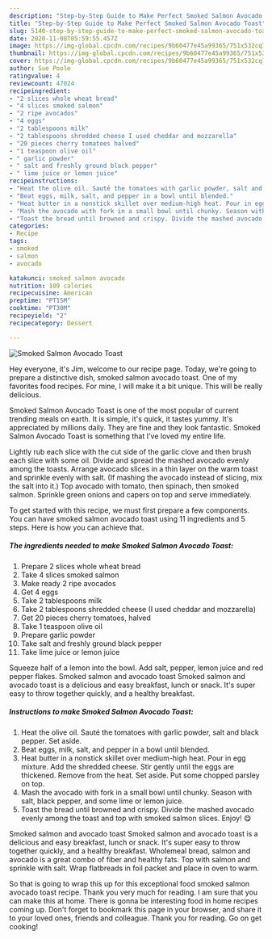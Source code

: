 ```yaml
---
description: "Step-by-Step Guide to Make Perfect Smoked Salmon Avocado Toast"
title: "Step-by-Step Guide to Make Perfect Smoked Salmon Avocado Toast"
slug: 5140-step-by-step-guide-to-make-perfect-smoked-salmon-avocado-toast
date: 2020-11-08T05:59:55.457Z
image: https://img-global.cpcdn.com/recipes/9b60477e45a99365/751x532cq70/smoked-salmon-avocado-toast-recipe-main-photo.jpg
thumbnail: https://img-global.cpcdn.com/recipes/9b60477e45a99365/751x532cq70/smoked-salmon-avocado-toast-recipe-main-photo.jpg
cover: https://img-global.cpcdn.com/recipes/9b60477e45a99365/751x532cq70/smoked-salmon-avocado-toast-recipe-main-photo.jpg
author: Sue Poole
ratingvalue: 4
reviewcount: 47024
recipeingredient:
- "2 slices whole wheat bread"
- "4 slices smoked salmon"
- "2 ripe avocados"
- "4 eggs"
- "2 tablespoons milk"
- "2 tablespoons shredded cheese I used cheddar and mozzarella"
- "20 pieces cherry tomatoes halved"
- "1 teaspoon olive oil"
- " garlic powder"
- " salt and freshly ground black pepper"
- " lime juice or lemon juice"
recipeinstructions:
- "Heat the olive oil. Sauté the tomatoes with garlic powder, salt and black pepper. Set aside."
- "Beat eggs, milk, salt, and pepper in a bowl until blended."
- "Heat butter in a nonstick skillet over medium-high heat. Pour in egg mixture. Add the shredded cheese. Stir gently until the eggs are thickened. Remove from the heat. Set aside. Put some chopped parsley on top."
- "Mash the avocado with fork in a small bowl until chunky. Season with salt, black pepper, and some lime or lemon juice."
- "Toast the bread until browned and crispy. Divide the mashed avocado evenly among the toast and top with smoked salmon slices. Enjoy! 😋"
categories:
- Recipe
tags:
- smoked
- salmon
- avocado

katakunci: smoked salmon avocado 
nutrition: 109 calories
recipecuisine: American
preptime: "PT15M"
cooktime: "PT30M"
recipeyield: "2"
recipecategory: Dessert

---
```



![Smoked Salmon Avocado Toast](https://img-global.cpcdn.com/recipes/9b60477e45a99365/751x532cq70/smoked-salmon-avocado-toast-recipe-main-photo.jpg)

Hey everyone, it's Jim, welcome to our recipe page. Today, we're going to prepare a distinctive dish, smoked salmon avocado toast. One of my favorites food recipes. For mine, I will make it a bit unique. This will be really delicious.

Smoked Salmon Avocado Toast is one of the most popular of current trending meals on earth. It is simple, it's quick, it tastes yummy. It's appreciated by millions daily. They are fine and they look fantastic. Smoked Salmon Avocado Toast is something that I've loved my entire life.

Lightly rub each slice with the cut side of the garlic clove and then brush each slice with some oil. Divide and spread the mashed avocado evenly among the toasts. Arrange avocado slices in a thin layer on the warm toast and sprinkle evenly with salt. (If mashing the avocado instead of slicing, mix the salt into it.) Top avocado with tomato, then spinach, then smoked salmon. Sprinkle green onions and capers on top and serve immediately.


To get started with this recipe, we must first prepare a few components. You can have smoked salmon avocado toast using 11 ingredients and 5 steps. Here is how you can achieve that.

<!--inarticleads1-->

##### The ingredients needed to make Smoked Salmon Avocado Toast:

1. Prepare 2 slices whole wheat bread
1. Take 4 slices smoked salmon
1. Make ready 2 ripe avocados
1. Get 4 eggs
1. Take 2 tablespoons milk
1. Take 2 tablespoons shredded cheese (I used cheddar and mozzarella)
1. Get 20 pieces cherry tomatoes, halved
1. Take 1 teaspoon olive oil
1. Prepare  garlic powder
1. Take  salt and freshly ground black pepper
1. Take  lime juice or lemon juice


Squeeze half of a lemon into the bowl. Add salt, pepper, lemon juice and red pepper flakes. Smoked salmon and avocado toast Smoked salmon and avocado toast is a delicious and easy breakfast, lunch or snack. It&#39;s super easy to throw together quickly, and a healthy breakfast. 

<!--inarticleads2-->

##### Instructions to make Smoked Salmon Avocado Toast:

1. Heat the olive oil. Sauté the tomatoes with garlic powder, salt and black pepper. Set aside.
1. Beat eggs, milk, salt, and pepper in a bowl until blended.
1. Heat butter in a nonstick skillet over medium-high heat. Pour in egg mixture. Add the shredded cheese. Stir gently until the eggs are thickened. Remove from the heat. Set aside. Put some chopped parsley on top.
1. Mash the avocado with fork in a small bowl until chunky. Season with salt, black pepper, and some lime or lemon juice.
1. Toast the bread until browned and crispy. Divide the mashed avocado evenly among the toast and top with smoked salmon slices. Enjoy! 😋


Smoked salmon and avocado toast Smoked salmon and avocado toast is a delicious and easy breakfast, lunch or snack. It&#39;s super easy to throw together quickly, and a healthy breakfast. Wholemeal bread, salmon and avocado is a great combo of fiber and healthy fats. Top with salmon and sprinkle with salt. Wrap flatbreads in foil packet and place in oven to warm. 

So that is going to wrap this up for this exceptional food smoked salmon avocado toast recipe. Thank you very much for reading. I am sure that you can make this at home. There is gonna be interesting food in home recipes coming up. Don't forget to bookmark this page in your browser, and share it to your loved ones, friends and colleague. Thank you for reading. Go on get cooking!
